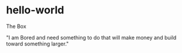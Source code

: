 # hello-world

The Box 

"I am Bored and need something to do that will make money and build toward something larger."
